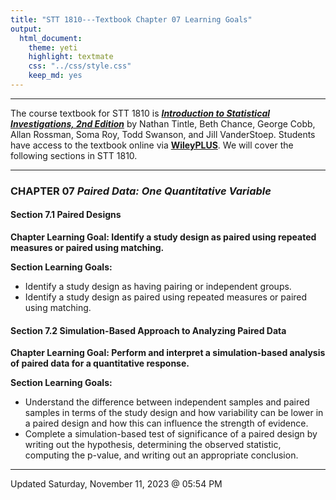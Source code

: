 ```yaml
---
title: "STT 1810---Textbook Chapter 07 Learning Goals"
output: 
  html_document: 
    theme: yeti
    highlight: textmate
    css: "../css/style.css"
    keep_md: yes
---
```


<hr>

The course textbook for STT 1810 is [***Introduction to Statistical Investigations, 2nd Edition***](http://www.isi-stats.com/isi/index2nd.html) by Nathan Tintle, Beth Chance, George Cobb, Allan Rossman, Soma Roy, Todd Swanson, and Jill VanderStoep. Students have access to the textbook online via [**WileyPLUS**](https://www.wileyplus.com/). We will cover the following sections in STT 1810.

<hr>

### CHAPTER 07 *Paired Data: One Quantitative Variable*

#### **Section 7.1** Paired Designs

**Chapter Learning Goal: Identify a study design as paired using repeated measures or paired using matching.**

**Section Learning Goals:**

* Identify a study design as having pairing or independent groups.
* Identify a study design as paired using repeated measures or paired using matching.

#### **Section 7.2** Simulation-Based Approach to Analyzing Paired Data

**Chapter Learning Goal: Perform and interpret a simulation-based analysis of paired data for a quantitative response.**

**Section Learning Goals:**

* Understand the difference between independent samples and paired samples in terms of the study design and how variability can be lower in a paired design and how this can influence the strength of evidence.
* Complete a simulation-based test of significance of a paired design by writing out the hypothesis, determining the observed statistic, computing the p-value, and writing out an appropriate conclusion.

<hr>

Updated Saturday, November 11, 2023 @ 05:54 PM

